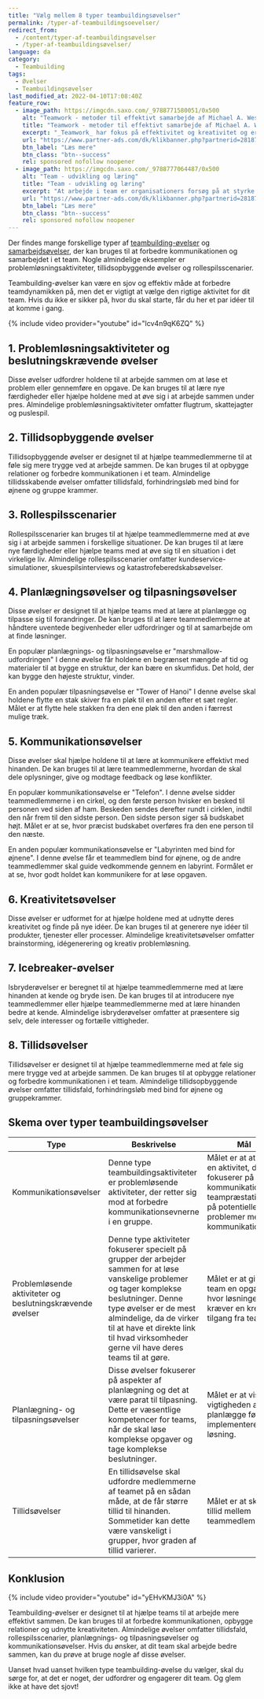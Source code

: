 ```yaml
---
title: "Vælg mellem 8 typer teambuildingsøvelser"
permalink: /typer-af-teambuildingsoevelser/
redirect_from:
  - /content/typer-af-teambuildingsøvelser
  - /typer-af-teambuildingsøvelser/
language: da
category:
  - Teambuilding
tags:
  - Øvelser
  - Teambuildingsøvelser
last_modified_at: 2022-04-10T17:08:40Z
feature_row:
  - image_path: https://imgcdn.saxo.com/_9788771580051/0x500
    alt: "Teamwork - metoder til effektivt samarbejde af Michael A. West"
    title: "Teamwork - metoder til effektivt samarbejde af Michael A. West"
    excerpt: "_Teamwork_ har fokus på effektivitet og kreativitet og er for alle, der på den ene eller anden måde bruger teamwork i deres dagligdag. Bogen er fyldt med praktiske eksempler og teori, der kan hjælpe et team med at opstille mål og opnå dem."
    url: "https://www.partner-ads.com/dk/klikbanner.php?partnerid=28187&bannerid=43264&htmlurl=https://www.saxo.com/dk/teamwork_michael-a-west_haeftet_9788771580051"
    btn_label: "Læs mere"
    btn_class: "btn--success"
    rel: sponsored nofollow noopener
  - image_path: https://imgcdn.saxo.com/_9788777064487/0x500
    alt: "Team - udvikling og læring"
    title: "Team - udvikling og læring"
    excerpt: "At arbejde i team er organisationers forsøg på at styrke udvikling af faglige og personlige potentialer og kompetencer. Bogens formål er at give svar på, hvordan udvikling og læring i team kan blive en succes, fx om sporten er en passende metafor til at fremme teamudvikling og læring og forståelse af samarbejde samt om team på arbejdspladsen kan skabe nye fortællinger om medarbejdernes måde at se på samarbejde og gensidig udvikling."
    url: "https://www.partner-ads.com/dk/klikbanner.php?partnerid=28187&bannerid=43264&htmlurl=https://www.saxo.com/dk/team-udvikling-og-laering_morten-bertelsen-red-reinhard-stelter-red_haeftet_9788777064487"
    btn_label: "Læs mere"
    btn_class: "btn--success"
    rel: sponsored nofollow noopener
---
```


Der findes mange forskellige typer af [teambuilding-øvelser](/gratis-teambuilding-oevelser/) og [samarbejdsøvelser](/samarbejdsoevelser/), der kan bruges til at forbedre kommunikationen og samarbejdet i et team. Nogle almindelige eksempler er problemløsningsaktiviteter, tillidsopbyggende øvelser og rollespilsscenarier.

Teambuilding-øvelser kan være en sjov og effektiv måde at forbedre teamdynamikken på, men det er vigtigt at vælge den rigtige aktivitet for dit team. Hvis du ikke er sikker på, hvor du skal starte, får du her et par idéer til at komme i gang.

{% include video provider="youtube" id="lcv4n9qK6ZQ" %}

## 1. Problemløsningsaktiviteter og beslutningskrævende øvelser

Disse øvelser udfordrer holdene til at arbejde sammen om at løse et problem eller gennemføre en opgave. De kan bruges til at lære nye færdigheder eller hjælpe holdene med at øve sig i at arbejde sammen under pres. Almindelige problemløsningsaktiviteter omfatter flugtrum, skattejagter og puslespil.

## 2. Tillidsopbyggende øvelser

Tillidsopbyggende øvelser er designet til at hjælpe teammedlemmerne til at føle sig mere trygge ved at arbejde sammen. De kan bruges til at opbygge relationer og forbedre kommunikationen i et team. Almindelige tillidsskabende øvelser omfatter tillidsfald, forhindringsløb med bind for øjnene og gruppe krammer.

## 3. Rollespilsscenarier

Rollespilsscenarier kan bruges til at hjælpe teammedlemmerne med at øve sig i at arbejde sammen i forskellige situationer. De kan bruges til at lære nye færdigheder eller hjælpe teams med at øve sig til en situation i det virkelige liv. Almindelige rollespilsscenarier omfatter kundeservice-simulationer, skuespilsinterviews og katastrofeberedskabsøvelser.

## 4. Planlægningsøvelser og tilpasningsøvelser

Disse øvelser er designet til at hjælpe teams med at lære at planlægge og tilpasse sig til forandringer. De kan bruges til at lære teammedlemmerne at håndtere uventede begivenheder eller udfordringer og til at samarbejde om at finde løsninger.

En populær planlægnings- og tilpasningsøvelse er "marshmallow-udfordringen" I denne øvelse får holdene en begrænset mængde af tid og materialer til at bygge en struktur, der kan bære en skumfidus. Det hold, der kan bygge den højeste struktur, vinder.

En anden populær tilpasningsøvelse er "Tower of Hanoi" I denne øvelse skal holdene flytte en stak skiver fra en pløk til en anden efter et sæt regler. Målet er at flytte hele stakken fra den ene pløk til den anden i færrest mulige træk.

## 5. Kommunikationsøvelser

Disse øvelser skal hjælpe holdene til at lære at kommunikere effektivt med hinanden. De kan bruges til at lære teammedlemmerne, hvordan de skal dele oplysninger, give og modtage feedback og løse konflikter.

En populær kommunikationsøvelse er "Telefon". I denne øvelse sidder teammedlemmerne i en cirkel, og den første person hvisker en besked til personen ved siden af ham. Beskeden sendes derefter rundt i cirklen, indtil den når frem til den sidste person. Den sidste person siger så budskabet højt. Målet er at se, hvor præcist budskabet overføres fra den ene person til den næste.

En anden populær kommunikationsøvelse er "Labyrinten med bind for øjnene". I denne øvelse får et teammedlem bind for øjnene, og de andre teammedlemmer skal guide vedkommende gennem en labyrint. Formålet er at se, hvor godt holdet kan kommunikere for at løse opgaven.

## 6. Kreativitetsøvelser

Disse øvelser er udformet for at hjælpe holdene med at udnytte deres kreativitet og finde på nye idéer. De kan bruges til at generere nye idéer til produkter, tjenester eller processer. Almindelige kreativitetsøvelser omfatter brainstorming, idégenerering og kreativ problemløsning.

## 7. Icebreaker-øvelser

Isbryderøvelser er beregnet til at hjælpe teammedlemmerne med at lære hinanden at kende og bryde isen. De kan bruges til at introducere nye teammedlemmer eller hjælpe teammedlemmerne med at lære hinanden bedre at kende. Almindelige isbryderøvelser omfatter at præsentere sig selv, dele interesser og fortælle vittigheder.

## 8. Tillidsøvelser

Tillidsøvelser er designet til at hjælpe teammedlemmerne med at føle sig mere trygge ved at arbejde sammen. De kan bruges til at opbygge relationer og forbedre kommunikationen i et team. Almindelige tillidsopbyggende øvelser omfatter tillidsfald, forhindringsløb med bind for øjnene og gruppekrammer.

## Skema over typer teambuildingsøvelser

| Type | Beskrivelse | Mål |
|-|-|-|
| Kommunikationsøvelser | Denne type teambuildingsaktiviteter er problemløsende aktiviteter, der retter sig mod at forbedre kommunikationsevnerne i en gruppe. | Målet er at at skabe en aktivitet, der fokuserer på god kommunikation og teampræstation og på potentielle problemer med kommunikation. |
| Problemløsende aktiviteter og beslutningskrævende øvelser | Denne type aktiviteter fokuserer specielt på grupper der arbejder sammen for at løse vanskelige problemer og tager komplekse beslutninger. Denne type øvelser er de mest almindelige, da de virker til at have et direkte link til hvad virksomheder gerne vil have deres teams til at gøre. | Målet er at give et team en opgave, hvor løsningen kræver en kreativ tilgang fra teamet. |
| Planlægning- og tilpasningsøvelser | Disse øvelser fokuserer på aspekter af planlægning og det at være parat til tilpasning. Dette er væsentlige kompetencer for teams, når de skal løse komplekse opgaver og tage komplekse beslutninger. | Målet er at vise vigtigheden af planlægge før, man implementerer en løsning. |
|Tillidsøvelser | En tillidsøvelse skal udfordre medlemmerne af teamet på en sådan måde, at de får større tillid til hinanden. Sommetider kan dette være vanskeligt i grupper, hvor graden af tillid varierer. | Målet er at skabe tillid mellem teammedlemmerne. |

## Konklusion

{% include video provider="youtube" id="yEHvKMJ3i0A" %}

Teambuilding-øvelser er designet til at hjælpe teams til at arbejde mere effektivt sammen. De kan bruges til at forbedre kommunikationen, opbygge relationer og udnytte kreativiteten. Almindelige øvelser omfatter tillidsfald, rollespilsscenarier, planlægnings- og tilpasningsøvelser og kommunikationsøvelser. Hvis du ønsker, at dit team skal arbejde bedre sammen, kan du prøve at bruge nogle af disse øvelser.

Uanset hvad uanset hvilken type teambuilding-øvelse du vælger, skal du sørge for, at det er noget, der udfordrer og engagerer dit team. Og glem ikke at have det sjovt!
